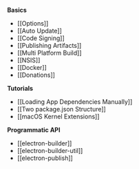 **Basics**

* [[Options]]
* [[Auto Update]]
* [[Code Signing]]
* [[Publishing Artifacts]]
* [[Multi Platform Build]]
* [[NSIS]]
* [[Docker]]
* [[Donations]]

**Tutorials**

* [[Loading App Dependencies Manually]]
* [[Two package.json Structure]]
* [[macOS Kernel Extensions]]

**Programmatic API**

* [[electron-builder]]
* [[electron-builder-util]]
* [[electron-publish]]
